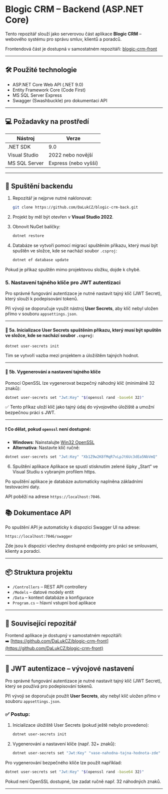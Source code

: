 # Blogic CRM – Backend (ASP.NET Core)

Tento repozitář slouží jako serverovou část aplikace **Blogic CRM** – webového systému pro správu smluv, klientů a poradců.

Frontendová část je dostupná v samostatném repozitáři: [blogic-crm-front](https://github.com/DaLukCZ/blogic-crm-front)

---

## 🛠️ Použité technologie

- ASP.NET Core Web API (.NET 9.0)
- Entity Framework Core (Code First)
- MS SQL Server Express
- Swagger (Swashbuckle) pro dokumentaci API

---

## 💻 Požadavky na prostředí

| Nástroj             | Verze               |
|---------------------|---------------------|
| .NET SDK            | 9.0                 |
| Visual Studio       | 2022 nebo novější   |
| MS SQL Server       | Express (nebo vyšší)|

---

## 🚀 Spuštění backendu

1. Repozitář je nejprve nutné naklonovat:

   ```bash
   git clone https://github.com/DaLukCZ/blogic-crm-back.git
   ```

2. Projekt by měl být otevřen v **Visual Studio 2022**.

3. Obnovit NuGet balíčky:

   ```bash
   dotnet restore
   ```

4. Databáze se vytvoří pomocí migrací spuštěním příkazu, který musí být spuštěn ve složce, kde se nachází soubor `.csproj`:

   ```bash
   dotnet ef database update
   ```

Pokud je příkaz spuštěn mimo projektovou složku, dojde k chybě.

### 5. Nastavení tajného klíče pro JWT autentizaci

Pro správné fungování autentizace je nutné nastavit tajný klíč (JWT Secret), který slouží k podepisování tokenů.

Při vývoji se doporučuje využít nástroj **User Secrets**, aby klíč nebyl uložen přímo v souboru `appsettings.json`.

---

#### 🔹 5a. Inicializace User Secrets spuštěním příkazu, který musí být spuštěn ve složce, kde se nachází soubor `.csproj`:

```bash
dotnet user-secrets init
```

Tím se vytvoří vazba mezi projektem a úložištěm tajných hodnot.

---

#### 🔹 5b. Vygenerování a nastavení tajného klíče

Pomocí OpenSSL lze vygenerovat bezpečný náhodný klíč (minimálně 32 znaků):

```bash
dotnet user-secrets set "Jwt:Key" "$(openssl rand -base64 32)"
```

✅ Tento příkaz uloží klíč jako tajný údaj do vývojového úložiště a umožní bezpečnou práci s JWT.

---

#### ❗ Co dělat, pokud `openssl` není dostupné:

- **Windows**: Nainstalujte [Win32 OpenSSL](https://slproweb.com/products/Win32OpenSSL.html)
- **Alternativa**: Nastavte klíč ručně:

```bash
dotnet user-secrets set "Jwt:Key" "Xb1Z9w2K8fMqR7vLpJt6Uc3dEa5NbVmQ"
```
6. Spuštění aplikace
Aplikace se spustí stisknutím zelené šipky „Start“ ve Visual Studiu s vybraným profilem https.

Po spuštění aplikace je databáze automaticky naplněna základními testovacími daty.

API poběží na adrese `https://localhost:7046`.
## 📚 Dokumentace API

Po spuštění API je automaticky k dispozici Swagger UI na adrese:

```
https://localhost:7046/swagger
```

Zde jsou k dispozici všechny dostupné endpointy pro práci se smlouvami, klienty a poradci.

---

## 📦 Struktura projektu

- `/Controllers` – REST API controllery
- `/Models` – datové modely entit
- `/Data` – kontext databáze a konfigurace
- `Program.cs` – hlavní vstupní bod aplikace

---

## 🔗 Související repozitář

Frontend aplikace je dostupný v samostatném repozitáři:  
➡️ [https://github.com/DaLukCZ/blogic-crm-front](https://github.com/DaLukCZ/blogic-crm-front)

---

## 🔐 JWT autentizace – vývojové nastavení

Pro správné fungování autentizace je nutné nastavit tajný klíč (JWT Secret), který se používá pro podepisování tokenů.

Při vývoji se doporučuje použít **User Secrets**, aby nebyl klíč uložen přímo v souboru `appsettings.json`.

### ✅ Postup:

1. Inicializace úložiště User Secrets (pokud ještě nebylo provedeno):

   ```bash
   dotnet user-secrets init
   ```

2. Vygenerování a nastavení klíče (např. 32+ znaků):

   ```bash
   dotnet user-secrets set "Jwt:Key" "vase-nahodna-tajna-hodnota-zde"
   ```

Pro vygenerování bezpečného klíče lze použít například:

```bash
dotnet user-secrets set "Jwt:Key" "$(openssl rand -base64 32)"
```

Pokud není OpenSSL dostupné, lze zadat ručně např. 32 náhodných znaků.

---
